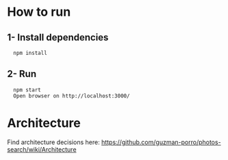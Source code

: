 # How to run
## 1- Install dependencies
```
  npm install
```
## 2- Run
```
  npm start
  Open browser on http://localhost:3000/
```

# Architecture
Find architecture decisions here: https://github.com/guzman-porro/photos-search/wiki/Architecture
